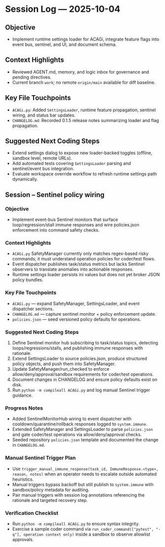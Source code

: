 # Session Log — 2025-10-04

## Objective
- Implement runtime settings loader for ACAGi, integrate feature flags into event bus, sentinel, and UI, and document schema.

## Context Highlights
- Reviewed AGENT.md, memory, and logic inbox for governance and pending directives.
- Current branch `work`; no remote `origin/main` available for diff baseline.

## Key File Touchpoints
- `ACAGi.py`: Added `SettingsLoader`, runtime feature propagation, sentinel wiring, and status bar updates.
- `CHANGELOG.md`: Recorded 0.1.5 release notes summarizing loader and flag propagation.

## Suggested Next Coding Steps
- Extend settings dialog to expose new loader-backed toggles (offline, sandbox level, remote URLs).
- Add automated tests covering `SettingsLoader` parsing and sentinel/event bus integration.
- Evaluate workspace override workflow to refresh runtime settings path dynamically.

## Session – Sentinel policy wiring

### Objective
- Implement event-bus Sentinel monitors that surface loop/regression/stall immune responses and wire policies.json enforcement into command safety checks.

### Context Highlights
- `ACAGi.py` SafetyManager currently only matches regex-based risky commands; it must understand operation policies for coder/test flows.
- Event dispatcher publishes task/status metrics but lacks Sentinel observers to translate anomalies into actionable responses.
- Runtime settings loader persists ini values but does not yet broker JSON policy bundles.

### Key File Touchpoints
- `ACAGi.py` — expand SafetyManager, SettingsLoader, and event dispatcher sections.
- `CHANGELOG.md` — capture sentinel monitor + policy enforcement update.
- `policies.json` — seed versioned policy defaults for operations.

### Suggested Next Coding Steps
1. Define Sentinel monitor hub subscribing to task/status topics, detecting loops/regressions/stalls, and publishing immune responses with rationale.
2. Extend SettingsLoader to source policies.json, produce structured policy objects, and push them into SafetyManager.
3. Update SafetyManager/run_checked to enforce allow/deny/approval/sandbox requirements for coder/test operations.
4. Document changes in CHANGELOG and ensure policy defaults exist on disk.
5. Run `python -m compileall ACAGi.py` and log manual Sentinel trigger guidance.

### Progress Notes
- Added SentinelMonitorHub wiring to event dispatcher with cooldown/quarantine/rollback responses logged to `system.immune`.
- Extended SafetyManager and SettingsLoader to parse `policies.json` and gate coder/test operations via allow/deny/approval checks.
- Seeded repository `policies.json` template and documented the change in `CHANGELOG.md`.

### Manual Sentinel Trigger Plan
- Use `trigger_manual_immune_response(task_id, ImmuneResponse.<type>, reason, notes)` when an operator needs to escalate outside automated heuristics.
- Manual triggers bypass backoff but still publish to `system.immune` with sandbox/policy metadata for auditing.
- Pair manual triggers with session log annotations referencing the rationale and targeted recovery step.

### Verification Checklist
- Run `python -m compileall ACAGi.py` to ensure syntax integrity.
- Exercise a sample coder command via `run_coder_command(["pytest", "-q"], operation context only)` inside a sandbox to observe allowlist approvals.
